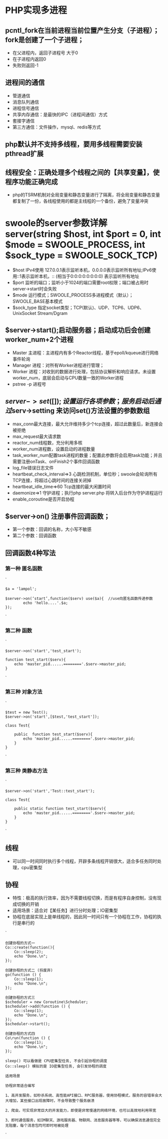 # PHP实现多进程
## pcntl_fork在当前进程当前位置产生分支（子进程）；fork是创建了一个子进程；
- 在父进程内，返回子进程号 大于0
- 在子进程内返回0
- 失败则返回-1

## 进程间的通信
- 管道通信
- 消息队列通信
- 进程信号通信
- 共享内存通信：是最快的IPC（进程间通信）方式
- 套接字通信
- 第三方通信：文件操作，mysql、redis等方式

## php默认并不支持多线程，要用多线程需要安装pthread扩展

## 线程安全：正确处理多个线程之间的【共享变量】，使程序功能正确完成
- php的TSRM机制对全局变量和静态变量进行了隔离，将全局变量和静态变量都复制了一份，各线程使用的都是主线程的一个备份，避免了变量冲突

# swoole的server参数详解 server(string $host, int $port = 0, int $mode = SWOOLE_PROCESS, int $sock_type = SWOOLE_SOCK_TCP)
- $host IPv4使用 127.0.0.1表示监听本机，0.0.0.0表示监听所有地址;IPv6使用::1表示监听本机，:: (相当于0:0:0:0:0:0:0:0) 表示监听所有地址
- $port 监听的端口；监听小于1024的端口需要root权限；端口被占用时server->start时会失败
- $mode 运行模式；SWOOLE_PROCESS多进程模式（默认）；SWOOLE_BASE基本模式
- $sock_type 指定socket类型；TCP(默认)、UDP、TCP6、UDP6、UnixSocket Stream/Dgram 

## $server->start();启动服务器；启动成功后会创建worker_num+2个进程
- Master 主进程：主进程内有多个Reactor线程，基于epoll/kqueue进行网络事件轮询
- Manager 进程：对所有Worker进程进行管理；
- Worker 进程：对收到的数据进行处理，包括协议解析和响应请求。未设置worker_num，底层会启动与CPU数量一致的Worker进程
- pstree  -p  进程号

## $server->set([]); 设置运行各项参数；服务启动后通过$serv->setting 来访问set()方法设置的参数数组
- max_conn最大连接，最大允许维持多少个tcp连接，超过此数量后，新连接会被拒绝
- max_request最大请求数
- reactor_num线程数，充分利用多核
- worker_num进程数，设置启动的进程数量
- task_worker_num配置task进程的数量；配置此参数将会启用task功能；并且需要注册onTask、onFinish2个事件回调函数
- log_file错误日志文件
- heartbeat_check_interval=>3 心跳检测机制，单位秒；swoole会轮询所有TCP连接，将超过心跳时间的连接关闭掉
- heartbeat_idle_time=>60 Tcp连接的最大闲置时间
- daemonize=>1 守护进程；执行php server.php 将转入后台作为守护进程运行
- enable_coroutine是否开启协程

## $server->on() 注册事件回调函数；
- 第一个参数：回调的名称，大小写不敏感
- 第二个参数：回调函数

## 回调函数4种写法
### 第一种 匿名函数
`

    $a = 'lampol';
    
    $server->on(‘start’,function($serv) use($a){  //use向匿名函数传递参数
            echo 'hello....'.$a;
    });

`
### 第二种 函数
`

    $server->on('start','test_start');
    
    function test_start($serv){
        echo 'master_pid......========'.$serv->master_pid;
    }

`
### 第三种 对象方法
`

    $test = new Test();
    $server->on('start',[$test,'test_start']);
    
    class Test{
    
        public  function test_start($serv){
            echo 'master_pid......========'.$serv->master_pid;
        }
    }

`
### 第三种 类静态方法

`

    $server->on('start','Test::test_start');
    
    class Test{
    
        public static function test_start($serv){
            echo 'master_pid......========'.$serv->master_pid;
        }
    }

`
## 线程
- 可以同一时间同时执行多个线程，开辟多条线程开销很大，适合多任务同时处理，cpu密集型

## 协程
- 特性：极高的执行效率，因为不需要线程切换，而是有程序自身控制，没有现成切换的开销
- 适用场景：适合对【某任务】进行分时处理；IO密集型
- 协程在底层实现上是单线程的，因此同一时间只有一个协程在工作，协程的执行是串行的

`

    创建协程的方式一
    Co::create(function(){
        Co::sleep(2);
        echo "Done.\n";
    });
    
    创建协程的方式二 (将废弃)
    go(function () {
        Co::sleep(1);
        echo "Done.\n";
    });
    
    创建协程的方式三
    $scheduler = new Coroutine\Scheduler;
    $scheduler->add(function () {
        Co::sleep(1);
        echo "Done.\n";
    });
    $scheduler->start();
    
    创建协程的方式四
    Co\run(function () {
        Co::sleep(1);
        echo "Done.\n";
    });

    sleep() 可以看做是 CPU密集型任务, 不会引起协程的调度
    Co::sleep() 模拟的是 IO密集型任务, 会引发协程的调度
    
    适用场景
    
    协程非常适合编写
    
    1、高并发服务，如秒杀系统、高性能API接口、RPC服务器，使用协程模式，服务的容错率会大大增加，某些接口出现故障时，不会导致整个服务崩溃
    
    2、爬虫，可实现非常巨大的并发能力，即使是非常慢速的网络环境，也可以高效地利用带宽
    
    3、即时通信服务，如IM聊天、游戏服务器、物联网、消息服务器等等，可以确保消息通信完全无阻塞，每个消息包均可即时地被处理


`





































